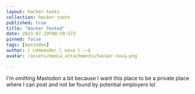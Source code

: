 ```yaml
---
layout: hacker-toots
collection: hacker-toots
published: true
title: "Hacker Tooted"
date: 2023-07-29T00:59:57Z
pinned: false
tags: [mastodon]
author: ⸸ commander ░ nova ⸸ :~$
avatar: /assets/media_attachments/hacker-nova.png

---
```


<p>I&#39;m omitting Mastodon a bit because I want this place to be a private place where I can post and not be found by potential employers lol</p>


